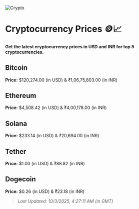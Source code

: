 
![Crypto](https://www.techguide.com.au/wp-content/uploads/2020/11/crypto3.jpeg)

# Cryptocurrency Prices 🪙📈

#### Get the latest cryptocurrency prices in USD and INR for top 5 cryptocurrencies.

## Bitcoin

**Price:** $120,274.00 (in USD) & ₹1,06,75,803.00 (in INR)

## Ethereum

**Price:** $4,508.42 (in USD) & ₹4,00,178.00 (in INR)

## Solana

**Price:** $233.14 (in USD) & ₹20,694.00 (in INR)

## Tether

**Price:** $1.00 (in USD) & ₹88.82 (in INR)

## Dogecoin

**Price:** $0.26 (in USD) & ₹23.18 (in INR)

> _Last Updated: 10/3/2025, 4:27:11 AM (in GMT)_

